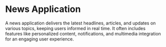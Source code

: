 # News Application
A news application delivers the latest headlines, articles, and updates on various topics, keeping users informed in real time. It often includes features like personalized content, notifications, and multimedia integration for an engaging user experience.
